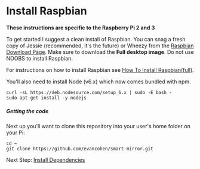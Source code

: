 # Install Raspbian

**These instructions are specific to the Raspberry Pi 2 and 3**

To get started I suggest a clean install of Raspbian. You can snag a fresh copy of Jessie (recommended, it's the future) or Wheezy from the [Raspbian Download Page](https://www.raspberrypi.org/downloads/raspbian/).
Make sure to download the **Full desktop image**. Do not use NOOBS to install Raspbian. 

For instructions on how to install Raspbian see [How To Install Raspbian(full)](docs/howto/how_to_install_raspbianfull.md).

You'll also need to install Node (v6.x) which now comes bundled with npm.
```
curl -sL https://deb.nodesource.com/setup_6.x | sudo -E bash -
sudo apt-get install -y nodejs
```

##### Getting the code
Next up you'll want to clone this repository into your user's home folder on your Pi:
```
cd ~
git clone https://github.com/evancohen/smart-mirror.git
```

Next Step: [Install Dependencies](install_dependencies.md)

